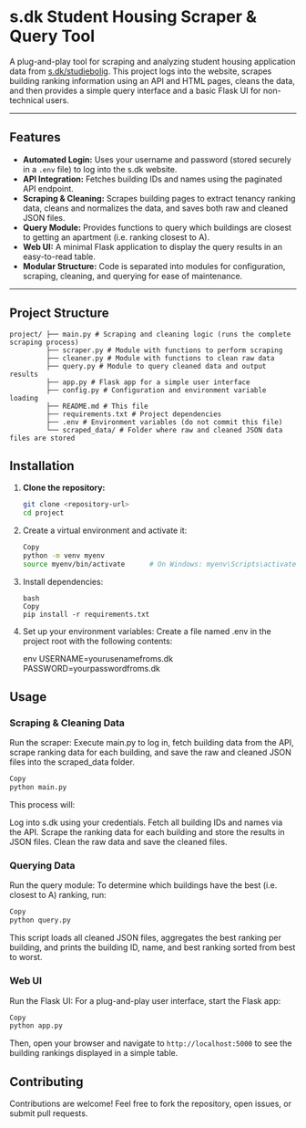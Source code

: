 # s.dk Student Housing Scraper & Query Tool

A plug-and-play tool for scraping and analyzing student housing application data from [s.dk/studiebolig](https://mit.s.dk/studiebolig/). This project logs into the website, scrapes building ranking information using an API and HTML pages, cleans the data, and then provides a simple query interface and a basic Flask UI for non-technical users.

---

## Features

- **Automated Login:** Uses your username and password (stored securely in a `.env` file) to log into the s.dk website.
- **API Integration:** Fetches building IDs and names using the paginated API endpoint.
- **Scraping & Cleaning:** Scrapes building pages to extract tenancy ranking data, cleans and normalizes the data, and saves both raw and cleaned JSON files.
- **Query Module:** Provides functions to query which buildings are closest to getting an apartment (i.e. ranking closest to A).
- **Web UI:** A minimal Flask application to display the query results in an easy-to-read table.
- **Modular Structure:** Code is separated into modules for configuration, scraping, cleaning, and querying for ease of maintenance.

---

## Project Structure

```
project/ ├── main.py # Scraping and cleaning logic (runs the complete scraping process) 
         ├── scraper.py # Module with functions to perform scraping 
         ├── cleaner.py # Module with functions to clean raw data 
         ├── query.py # Module to query cleaned data and output results 
         ├── app.py # Flask app for a simple user interface 
         ├── config.py # Configuration and environment variable loading 
         ├── README.md # This file 
         ├── requirements.txt # Project dependencies 
         ├── .env # Environment variables (do not commit this file) 
         └── scraped_data/ # Folder where raw and cleaned JSON data files are stored
```
## Installation

1. **Clone the repository:**

   ```bash
   git clone <repository-url>
   cd project
    ```

2. Create a virtual environment and activate it:

    ```bash
    Copy
    python -m venv myenv
    source myenv/bin/activate      # On Windows: myenv\Scripts\activate
    ```
3. Install dependencies:
    ```
    bash
    Copy
    pip install -r requirements.txt
    ```

4. Set up your environment variables:
Create a file named .env in the project root with the following contents:

    env
    USERNAME=yourusenamefroms.dk
    PASSWORD=yourpasswordfroms.dk
    
## Usage
### Scraping & Cleaning Data
Run the scraper:
Execute main.py to log in, fetch building data from the API, scrape ranking data for each building, and save the raw and cleaned JSON files into the scraped_data folder.

```bash
Copy
python main.py
```
This process will:

Log into s.dk using your credentials.
Fetch all building IDs and names via the API.
Scrape the ranking data for each building and store the results in JSON files.
Clean the raw data and save the cleaned files.

### Querying Data
Run the query module:
To determine which buildings have the best (i.e. closest to A) ranking, run:

```bash
Copy
python query.py
```
This script loads all cleaned JSON files, aggregates the best ranking per building, and prints the building ID, name, and best ranking sorted from best to worst.

### Web UI
Run the Flask UI:
For a plug-and-play user interface, start the Flask app:

```bash
Copy
python app.py
```
Then, open your browser and navigate to ```http://localhost:5000``` to see the building rankings displayed in a simple table.


## Contributing
Contributions are welcome! Feel free to fork the repository, open issues, or submit pull requests.
